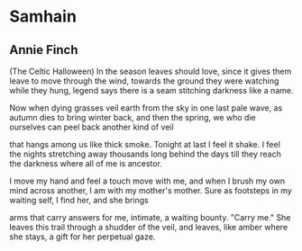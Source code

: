 # Samhain
## Annie Finch
(The Celtic Halloween)
In the season leaves should love,
since it gives them leave to move
through the wind, towards the ground
they were watching while they hung,
legend says there is a seam
stitching darkness like a name.

Now when dying grasses veil
earth from the sky in one last pale
wave, as autumn dies to bring
winter back, and then the spring,
we who die ourselves can peel
back another kind of veil

that hangs among us like thick smoke.
Tonight at last I feel it shake.
I feel the nights stretching away
thousands long behind the days
till they reach the darkness where
all of me is ancestor.

I move my hand and feel a touch
move with me, and when I brush
my own mind across another,
I am with my mother's mother.
Sure as footsteps in my waiting
self, I find her, and she brings

arms that carry answers for me,
intimate, a waiting bounty.
"Carry me." She leaves this trail
through a shudder of the veil,
and leaves, like amber where she stays,
a gift for her perpetual gaze.